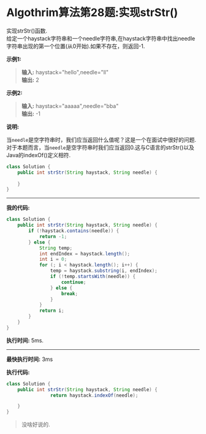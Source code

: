 # Algothrim算法第28题:实现strStr() <br>

实现strStr()函数. <br>
给定一个haystack字符串和一个needle字符串,在haystack字符串中找出needle字符串出现的第一个位置(从0开始).如果不存在，则返回-1. <br>

**示例1:** <br> 
> **输入:** haystack="hello",needle="ll" <br>
> **输出:** 2 <br>

**示例2:** <br>
> **输入:** haystack="aaaaa",needle="bba" <br>
> **输出:** -1 <br>

**说明:** <br>

当`needle`是空字符串时，我们应当返回什么值呢？这是一个在面试中很好的问题. <br> 
对于本题而言，当`needle`是空字符串时我们应当返回0.这与C语言的strStr()以及Java的indexOf()定义相符. <br>

````java
class Solution {
    public int strStr(String haystack, String needle) {
    	
    }
}
````

__________

**我的代码:** <br>

````java
class Solution {
    public int strStr(String haystack, String needle) {
        if (!haystack.contains(needle)) {
			return -1;
		} else {
			String temp;
			int endIndex = haystack.length();
			int i = 0;
			for (; i < haystack.length(); i++) {
				temp = haystack.substring(i, endIndex);
				if (!temp.startsWith(needle)) {
					continue;
				} else {
					break;
				}
			}
			return i;
		}
    }
}
````

**执行时间:** 5ms. <br>

__________
**最快执行时间:** 3ms <br>

**执行代码:** <br>
````java
class Solution {
    public int strStr(String haystack, String needle) {
                return haystack.indexOf(needle);

    }
}
````

> 没啥好说的.


